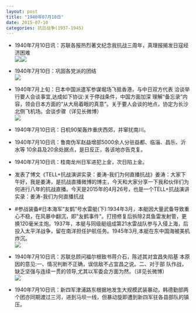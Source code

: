 ```yaml
---
layout: post
title: "1940年07月10日"
date: 2015-07-10
categories: 抗日战争(1937-1945)
---
```


<meta name="referrer" content="no-referrer" />

- 1940年7月10日讯：苏联各报热烈著文纪念我抗战三周年，真理报揭发日寇经济困难 <br/><img src="https://ww1.sinaimg.cn/large/aca367d8jw1ety0yic7bpj20n30ci0vi.jpg" /><img src="https://ww2.sinaimg.cn/large/aca367d8jw1ety0yiig4kj201u05ygln.jpg" />

- 1940年7月10日：巩固各党派的团结 <br/><img src="https://ww2.sinaimg.cn/large/aca367d8jw1etxz84yn9wj211l0i0jyz.jpg" />

- 1940年7月上旬：日本中国派遣军参谋堀场飞抵香港，与中日双方代表 洽谈举行要人会谈事宜,达成如下协议:关于停战条件，中国方面加深 理解“备忘录”内容，领会日本方面的“从大局着眼的真意”。关于要人会谈的地点，协定为长沙北侧飞机场。会谈步骤（详见长微博） <br/><img src="https://ww4.sinaimg.cn/large/aca367d8jw1etxxhmxklrj20c8090gmq.jpg" />

- 1940年7月10日讯：日机90架轰炸重庆西郊，并窜扰南川。 

- 1940年7月10日讯：鲁南伪军赵益增部5000余人分驻益都、临淄、昌乐、沂水等 10余县及20余处据点，是日反正，各该地亦告克复。 

- 1940年7月10日讯：桂南龙州日军进犯上金，次日陷上金。  

- 发表了博文《TELL+抗战演讲实录：姜涛-我们为何直播抗战》姜涛：大家下午好，我是姜涛，是抗战直播微博的博主，今天和大家分享一下我和伙伴们为何进行八年的抗战直播。今天是2015年的4月26号，也是一个TELL+抗战演讲实录：姜涛-我们为何直播抗战 

- #参战装备#日本海军“友鹤”号水雷艇(下):1934年3月，本艇因大量武备导致重心不稳，在风暴中翻沉，即"友鹤事件"。打捞修复后拆除2具鱼雷发射管，更换120毫米主炮。1937年，本艇与同级艇组成第21水雷战队参与入侵上海，后投入太平洋战争，留在南洋担任护航任务。1945年3月,本艇在东中国海被美机炸沉。 <br/><img src="https://ww1.sinaimg.cn/large/aca367d8jw1etxg5cji7yj20dd06vmy5.jpg" />

- 1940年7月10日讯：苏联总顾问福尔根致书蒋介石，陈述其对宜昌失陷基 本原因的意见:一、情况判断不正确，误信敌不占宜昌之说。二、对于部 队作战，缺乏坚强与连续一贯的领导,尤其以军委会方面为然。（详见长微博） <br/><img src="https://ww2.sinaimg.cn/large/aca367d8jw1etxeeohijwj20c80bx406.jpg" />

- 1940年7月10日讯：新四军津浦路东根据地发生大规模武装暴动，韩德勤部两个团亦同期渡过三河，进到马坝一线，但暴动旋即遭到新四军驻各县部队的镇压。 

